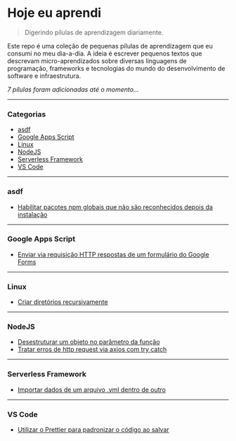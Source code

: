 # Hoje eu aprendi

> Digerindo pílulas de aprendizagem diariamente.

Este repo é uma coleção de pequenas pílulas de aprendizagem que eu consumi no meu dia-a-dia. A ideia é escrever pequenos textos que descrevam micro-aprendizados sobre diversas linguagens de programação, frameworks e tecnologias do mundo do desenvolvimento de software e infraestrutura.

_7 pílulas foram adicionadas até o momento..._

---

### Categorias

- [asdf](#asdf)
- [Google Apps Script](#google-apps-script)
- [Linux](#linux)
- [NodeJS](#nodejs)
- [Serverless Framework](#serverless-framework)
- [VS Code](#vs-code)

---

### asdf

- [Habilitar pacotes npm globais que não são reconhecidos depois da instalação](asdf/habilitar-pacotes-npm-globais-que-nao-sao-reconhecidos-depois-da-instalacao.md)

---

### Google Apps Script

- [Enviar via requisição HTTP respostas de um formulário do Google Forms](google-apps-script/enviar-via-requisicao-http-respostas-de-um-formulario-do-google-forms.md)

---

### Linux

- [Criar diretórios recursivamente](linux/criar-diretorios-recursivamente.md)

---

### NodeJS

- [Desestruturar um objeto no parâmetro da função](nodejs/desestruturar-um-objeto-no-parametro-da-funcao.md)
- [Tratar erros de http request via axios com try catch](nodejs/tratar-erros-de-http-request-via-axios-com-try-catch.md)

---

### Serverless Framework

- [Importar dados de um arquivo .yml dentro de outro](serverless/importar-dados-de-um-arquivo-yml-dentro-de-outro.md)

---

### VS Code

- [Utilizar o Prettier para padronizar o código ao salvar](vscode/utilizar-o-prettier-para-padronizar-o-codigo-ao-salvar.md)
